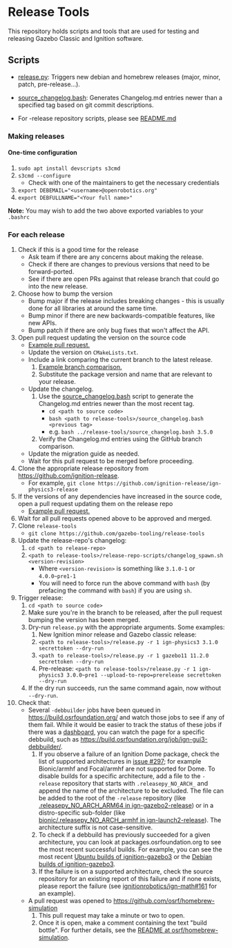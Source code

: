 # Release Tools

This repository holds scripts and tools that are used for testing and releasing
Gazebo Classic and Ignition software.

## Scripts

* [release.py](release.py): Triggers new debian and homebrew releases (major, minor, patch, pre-release...).
* [source_changelog.bash](source_changelog.bash): Generates Changelog.md entries newer than a specified tag based on git commit descriptions.

* For -release repository scripts, please see [README.md](release-repo-scripts/README.md)

### Making releases

#### One-time configuration

1. `sudo apt install devscripts s3cmd`
1. `s3cmd --configure`
    * Check with one of the maintainers to get the necessary credentials
1. `export DEBEMAIL="<username>@openrobotics.org"`
1. `export DEBFULLNAME="<Your full name>"`

**Note:** You may wish to add the two above exported variables to your `.bashrc`

### For each release

1. Check if this is a good time for the release
    * Ask team if there are any concerns about making the release.
    * Check if there are changes to previous versions that need to be forward-ported.
    * See if there are open PRs against that release branch that could go into the new release.
1. Choose how to bump the version
    * Bump major if the release includes breaking changes - this is usually done for all libraries at around the same time.
    * Bump minor if there are new backwards-compatible features, like new APIs.
    * Bump patch if there are only bug fixes that won't affect the API.
1. Open pull request updating the version on the source code
    * [Example pull request.](https://github.com/ignitionrobotics/ign-physics/pull/132)
    * Update the version on `CMakeLists.txt`.
    * Include a link comparing the current branch to the latest release.
        1. [Example branch comparison.](https://github.com/ignitionrobotics/ign-gazebo/compare/ignition-gazebo3_3.5.0...ign-gazebo3)
        1. Substitute the package version and name that are relevant to your release.
    * Update the changelog.
        1. Use the [source_changelog.bash](source_changelog.bash) script to generate the Changelog.md entries newer than the most recent tag.
            * `cd <path to source code>`
            * `bash <path to release-tools>/source_changelog.bash <previous tag>`
            * e.g. `bash ../release-tools/source_changelog.bash 3.5.0`
        1. Verify the Changelog.md entries using the GitHub branch comparison.
    * Update the migration guide as needed.
    * Wait for this pull request to be merged before proceeding.
1. Clone the appropriate release repository from https://github.com/ignition-release.
    * For example, `git clone https://github.com/ignition-release/ign-physics3-release`
1. If the versions of any dependencies have increased in the source code, open a pull request updating them on the release repo
    * [Example pull request.](https://github.com/ignition-release/ign-gazebo3-release/pull/4)
1. Wait for all pull requests opened above to be approved and merged.
1. Clone `release-tools`
    * `git clone https://github.com/gazebo-tooling/release-tools`
1. Update the release-repo's changelog:
    1. `cd <path to release-repo>`
    1. `<path to release-tools>/release-repo-scripts/changelog_spawn.sh <version-revision>`
        * Where `<version-revision>` is something like `3.1.0-1` or `4.0.0~pre1-1`
        * You will need to force run the above command with `bash` (by prefacing the command with `bash`) if you are using `sh`.
1. Trigger release:
    1. `cd <path to source code>`
    1. Make sure you're in the branch to be released, after the pull request bumping the version has been merged.
    1. Dry-run `release.py` with the appropriate arguments. Some examples:
        1. New Ignition minor release and Gazebo classic release:
          1. `<path to release-tools>/release.py -r 1 ign-physics3 3.1.0 secrettoken --dry-run`
          1. `<path to release-tools>/release.py -r 1 gazebo11 11.2.0 secrettoken --dry-run`
        1. Pre-release: `<path to release-tools>/release.py -r 1 ign-physics3 3.0.0~pre1 --upload-to-repo=prerelease secrettoken --dry-run`
    1. If the dry run succeeds, run the same command again, now without `--dry-run`.
1. Check that:
    * Several `-debbuilder` jobs have been queued in https://build.osrfoundation.org/ and watch those jobs to see if any of them fail.
      While it would be easier to track the status of these jobs if there was a [dashboard](https://github.com/gazebo-tooling/release-tools/issues/295),
      you can watch the page for a specific debbuild, such as https://build.osrfoundation.org/job/ign-gui3-debbuilder/.
        1. If you observe a failure of an Ignition Dome package, check the list of supported
           architectures in [issue #297](https://github.com/gazebo-tooling/release-tools/issues/297);
           for example Bionic/armhf and Focal/armhf are not supported for Dome.
           To disable builds for a specific architecture, add a file to the `-release` repository that starts with `.releasepy_NO_ARCH_`
           and append the name of the architecture to be excluded. The file can be added to the
           root of the `-release` repository (like [.releasepy_NO_ARCH_ARM64 in ign-gazebo2-release](https://github.com/ignition-release/ign-gazebo2-release/blob/master/.releasepy_NO_ARCH_ARM64))
           or in a distro-specific sub-folder (like [bionic/.releasepy_NO_ARCH_armhf in ign-launch2-release](https://github.com/ignition-release/ign-launch2-release/blob/master/bionic/.releasepy_NO_ARCH_armhf)).
           The architecture suffix is not case-sensitive.
        1. To check if a debbuild has previously succeeded for a given architecture, you can look at packages.osrfoundation.org
           to see the most recent successful builds. For example, you can see the most recent
           [Ubuntu builds of ignition-gazebo3](https://packages.osrfoundation.org/gazebo/ubuntu-stable/pool/main/i/ignition-gazebo3/)
           or the [Debian builds of ignition-gazebo3](https://packages.osrfoundation.org/gazebo/debian-stable/pool/main/i/ignition-gazebo3/).
        1. If the failure is on a supported architecture, check the source repository for an existing report of this failure and if none
           exists, please report the failure (see [ignitionrobotics/ign-math#161](https://github.com/ignitionrobotics/ign-math/issues/161)
           for an example).
    * A pull request was opened to https://github.com/osrf/homebrew-simulation
        1. This pull request may take a minute or two to open.
        1. Once it is open, make a comment containing the text "build bottle".
           For further details, see the [README at osrf/homebrew-simulation](https://github.com/osrf/homebrew-simulation#to-build-bottles).
